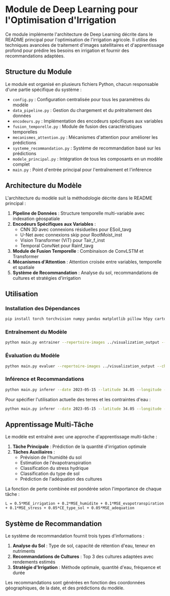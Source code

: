 # Module de Deep Learning pour l'Optimisation d'Irrigation

Ce module implémente l'architecture de Deep Learning décrite dans le README principal pour l'optimisation de l'irrigation agricole. Il utilise des techniques avancées de traitement d'images satellitaires et d'apprentissage profond pour prédire les besoins en irrigation et fournir des recommandations adaptées.

## Structure du Module

Le module est organisé en plusieurs fichiers Python, chacun responsable d'une partie spécifique du système :

- `config.py` : Configuration centralisée pour tous les paramètres du modèle
- `data_pipeline.py` : Gestion du chargement et du prétraitement des données
- `encodeurs.py` : Implémentation des encodeurs spécifiques aux variables
- `fusion_temporelle.py` : Module de fusion des caractéristiques temporelles
- `mecanismes_attention.py` : Mécanismes d'attention pour améliorer les prédictions
- `systeme_recommandation.py` : Système de recommandation basé sur les prédictions
- `modele_principal.py` : Intégration de tous les composants en un modèle complet
- `main.py` : Point d'entrée principal pour l'entraînement et l'inférence

## Architecture du Modèle

L'architecture du modèle suit la méthodologie décrite dans le README principal :

1. **Pipeline de Données** : Structure temporelle multi-variable avec indexation géospatiale
2. **Encodeurs Spécifiques aux Variables** :
   - CNN 3D avec connexions résiduelles pour ESoil_tavg
   - U-Net avec connexions skip pour RootMoist_inst
   - Vision Transformer (ViT) pour Tair_f_inst
   - Temporal ConvNet pour Rainf_tavg
3. **Module de Fusion Temporelle** : Combinaison de ConvLSTM et Transformer
4. **Mécanismes d'Attention** : Attention croisée entre variables, temporelle et spatiale
5. **Système de Recommandation** : Analyse du sol, recommandations de cultures et stratégies d'irrigation

## Utilisation

### Installation des Dépendances

```bash
pip install torch torchvision numpy pandas matplotlib pillow h5py cartopy scikit-learn
```

### Entraînement du Modèle

```bash
python main.py entrainer --repertoire-images ../visualization_output --taille-sequence 30 --taille-lot 32 --epoques 100
```

### Évaluation du Modèle

```bash
python main.py evaluer --repertoire-images ../visualization_output --chemin-modele ./modeles/meilleur_modele.pth
```

### Inférence et Recommandations

```bash
python main.py inferer --date 2023-05-15 --latitude 34.05 --longitude -118.25 --repertoire-images ../visualization_output
```

Pour spécifier l'utilisation actuelle des terres et les contraintes d'eau :

```bash
python main.py inferer --date 2023-05-15 --latitude 34.05 --longitude -118.25 --utilisation-actuelle '{"culture": "maïs", "superficie": 10.0}' --contraintes-eau '{"disponibilite": "limitée", "source": "puits"}'
```

## Apprentissage Multi-Tâche

Le modèle est entraîné avec une approche d'apprentissage multi-tâche :

1. **Tâche Principale** : Prédiction de la quantité d'irrigation optimale
2. **Tâches Auxiliaires** :
   - Prévision de l'humidité du sol
   - Estimation de l'évapotranspiration
   - Classification du stress hydrique
   - Classification du type de sol
   - Prédiction de l'adéquation des cultures

La fonction de perte combinée est pondérée selon l'importance de chaque tâche :

```
L = 0.5*MSE_irrigation + 0.2*MSE_humidite + 0.1*MSE_evapotranspiration + 0.1*MSE_stress + 0.05*CE_type_sol + 0.05*MSE_adequation
```

## Système de Recommandation

Le système de recommandation fournit trois types d'informations :

1. **Analyse du Sol** : Type de sol, capacité de rétention d'eau, teneur en nutriments
2. **Recommandations de Cultures** : Top 3 des cultures adaptées avec rendements estimés
3. **Stratégie d'Irrigation** : Méthode optimale, quantité d'eau, fréquence et durée

Les recommandations sont générées en fonction des coordonnées géographiques, de la date, et des prédictions du modèle.